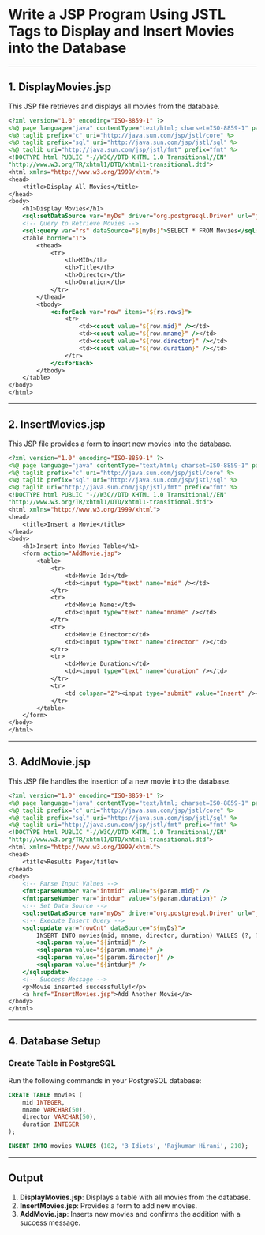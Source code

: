 # Write a JSP Program Using JSTL Tags to Display and Insert Movies into the Database

---

## 1. DisplayMovies.jsp

This JSP file retrieves and displays all movies from the database.

```jsp
<?xml version="1.0" encoding="ISO-8859-1" ?>
<%@ page language="java" contentType="text/html; charset=ISO-8859-1" pageEncoding="ISO-8859-1" %>
<%@ taglib prefix="c" uri="http://java.sun.com/jsp/jstl/core" %>
<%@ taglib prefix="sql" uri="http://java.sun.com/jsp/jstl/sql" %>
<%@ taglib uri="http://java.sun.com/jsp/jstl/fmt" prefix="fmt" %>
<!DOCTYPE html PUBLIC "-//W3C//DTD XHTML 1.0 Transitional//EN"
"http://www.w3.org/TR/xhtml1/DTD/xhtml1-transitional.dtd">
<html xmlns="http://www.w3.org/1999/xhtml">
<head>
    <title>Display All Movies</title>
</head>
<body>
    <h1>Display Movies</h1>
    <sql:setDataSource var="myDs" driver="org.postgresql.Driver" url="jdbc:postgresql://localhost:5432/postgres" user="postgres" password="password" />
    <!-- Query to Retrieve Movies -->
    <sql:query var="rs" dataSource="${myDs}">SELECT * FROM Movies</sql:query>
    <table border="1">
        <thead>
            <tr>
                <th>MID</th>
                <th>Title</th>
                <th>Director</th>
                <th>Duration</th>
            </tr>
        </thead>
        <tbody>
            <c:forEach var="row" items="${rs.rows}">
                <tr>
                    <td><c:out value="${row.mid}" /></td>
                    <td><c:out value="${row.mname}" /></td>
                    <td><c:out value="${row.director}" /></td>
                    <td><c:out value="${row.duration}" /></td>
                </tr>
            </c:forEach>
        </tbody>
    </table>
</body>
</html>
```

---

## 2. InsertMovies.jsp

This JSP file provides a form to insert new movies into the database.

```jsp
<?xml version="1.0" encoding="ISO-8859-1" ?>
<%@ page language="java" contentType="text/html; charset=ISO-8859-1" pageEncoding="ISO-8859-1" %>
<%@ taglib prefix="c" uri="http://java.sun.com/jsp/jstl/core" %>
<%@ taglib prefix="sql" uri="http://java.sun.com/jsp/jstl/sql" %>
<%@ taglib uri="http://java.sun.com/jsp/jstl/fmt" prefix="fmt" %>
<!DOCTYPE html PUBLIC "-//W3C//DTD XHTML 1.0 Transitional//EN"
"http://www.w3.org/TR/xhtml1/DTD/xhtml1-transitional.dtd">
<html xmlns="http://www.w3.org/1999/xhtml">
<head>
    <title>Insert a Movie</title>
</head>
<body>
    <h1>Insert into Movies Table</h1>
    <form action="AddMovie.jsp">
        <table>
            <tr>
                <td>Movie Id:</td>
                <td><input type="text" name="mid" /></td>
            </tr>
            <tr>
                <td>Movie Name:</td>
                <td><input type="text" name="mname" /></td>
            </tr>
            <tr>
                <td>Movie Director:</td>
                <td><input type="text" name="director" /></td>
            </tr>
            <tr>
                <td>Movie Duration:</td>
                <td><input type="text" name="duration" /></td>
            </tr>
            <tr>
                <td colspan="2"><input type="submit" value="Insert" /></td>
            </tr>
        </table>
    </form>
</body>
</html>
```

---

## 3. AddMovie.jsp

This JSP file handles the insertion of a new movie into the database.

```jsp
<?xml version="1.0" encoding="ISO-8859-1" ?>
<%@ page language="java" contentType="text/html; charset=ISO-8859-1" pageEncoding="ISO-8859-1" %>
<%@ taglib prefix="c" uri="http://java.sun.com/jsp/jstl/core" %>
<%@ taglib prefix="sql" uri="http://java.sun.com/jsp/jstl/sql" %>
<%@ taglib uri="http://java.sun.com/jsp/jstl/fmt" prefix="fmt" %>
<!DOCTYPE html PUBLIC "-//W3C//DTD XHTML 1.0 Transitional//EN"
"http://www.w3.org/TR/xhtml1/DTD/xhtml1-transitional.dtd">
<html xmlns="http://www.w3.org/1999/xhtml">
<head>
    <title>Results Page</title>
</head>
<body>
    <!-- Parse Input Values -->
    <fmt:parseNumber var="intmid" value="${param.mid}" />
    <fmt:parseNumber var="intdur" value="${param.duration}" />
    <!-- Set Data Source -->
    <sql:setDataSource var="myDs" driver="org.postgresql.Driver" url="jdbc:postgresql://localhost:5432/postgres" user="postgres" password="password" />
    <!-- Execute Insert Query -->
    <sql:update var="rowCnt" dataSource="${myDs}">
        INSERT INTO movies(mid, mname, director, duration) VALUES (?, ?, ?, ?);
        <sql:param value="${intmid}" />
        <sql:param value="${param.mname}" />
        <sql:param value="${param.director}" />
        <sql:param value="${intdur}" />
    </sql:update>
    <!-- Success Message -->
    <p>Movie inserted successfully!</p>
    <a href="InsertMovies.jsp">Add Another Movie</a>
</body>
</html>
```

---

## 4. Database Setup

### Create Table in PostgreSQL

Run the following commands in your PostgreSQL database:

```sql
CREATE TABLE movies (
    mid INTEGER,
    mname VARCHAR(50),
    director VARCHAR(50),
    duration INTEGER
);

INSERT INTO movies VALUES (102, '3 Idiots', 'Rajkumar Hirani', 210);
```

---

## Output

1. **DisplayMovies.jsp**: Displays a table with all movies from the database.
2. **InsertMovies.jsp**: Provides a form to add new movies.
3. **AddMovie.jsp**: Inserts new movies and confirms the addition with a success message.
